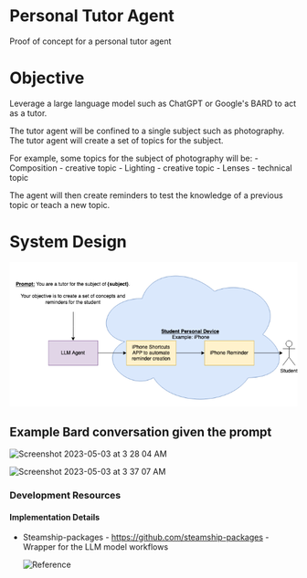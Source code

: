 # Personal Tutor Agent
Proof of concept for a personal tutor agent

# Objective 
Leverage a large language model such as ChatGPT or Google's BARD to act as a tutor.

The tutor agent will be confined to a single subject such as photography.
The tutor agent will create a set of topics for the subject.

For example, some topics for the subject of photography will be:
    - Composition - creative topic
    - Lighting - creative topic
    - Lenses - technical topic

The agent will then create reminders to test the knowledge of a previous topic or teach a new topic.


# System Design
![System Diagram](https://github.com/12Siva/PersonalTutorPOC/blob/4dc35c8ce2eee9812f649c60cba32ebdb2a88f78/System%20Design.png)


## Example Bard conversation given the prompt
![Screenshot 2023-05-03 at 3 28 04 AM](https://user-images.githubusercontent.com/7332619/235893539-a0739f5e-9157-48c3-a105-9fe1dc9065c6.png)

![Screenshot 2023-05-03 at 3 37 07 AM](https://user-images.githubusercontent.com/7332619/235893764-d467bf28-9855-4019-9420-6c916aae41c9.png)

### Development Resources

#### Implementation Details
* Steamship-packages - https://github.com/steamship-packages - Wrapper for the LLM model workflows
    
    ![Reference](https://www.youtube.com/live/vw-KWfKwvTQ?feature=share)
